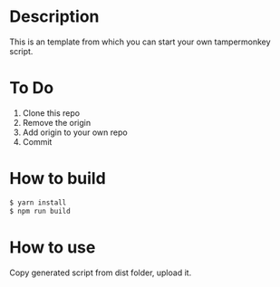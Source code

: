 # Description

This is an template from which you can start your own tampermonkey script.

# To Do

1. Clone this repo
2. Remove the origin
3. Add origin to your own repo
4. Commit

# How to build

```sh
$ yarn install
$ npm run build
```

# How to use

Copy generated script from dist folder, upload it.
